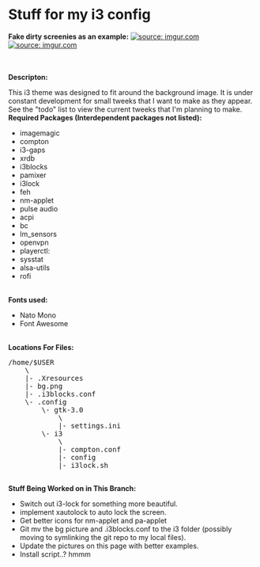 <h1>Stuff for my i3 config</h1>

<strong>Fake dirty screenies as an example:</strong>
<a href="http://imgur.com/LPpoNXk"><img src="http://i.imgur.com/LPpoNXk.png" title="source: imgur.com" /></a>
<a href="http://imgur.com/MJSHxye"><img src="http://i.imgur.com/MJSHxye.png" title="source: imgur.com" /></a>

<br>
<br>
<strong>Descripton:</strong>
<p>This i3 theme was designed to fit around the background image. It is under constant development for small tweeks that I want to make as they appear. See the "todo" list to view the current tweeks that I'm planning to make. 

<br>
<strong>Required Packages (Interdependent packages not listed):</strong>
<ul>
<li>imagemagic
<li>compton
<li>i3-gaps
<li>xrdb
<li>i3blocks
<li>pamixer
<li>i3lock
<li>feh
<li>nm-applet
<li>pulse audio
<li>acpi
<li>bc
<li>lm_sensors
<li>openvpn
<li>playerctl:
<li>sysstat
<li>alsa-utils
<li>rofi
</ul>

<br>
<strong>Fonts used:</strong>
<ul>
<li>Nato Mono
<li>Font Awesome
</ul>

<br>
<strong>Locations For Files:</strong>
<pre>/home/$USER
	\
	|- .Xresources
	|- bg.png
	|- .i3blocks.conf
	\- .config
		\- gtk-3.0
			\
			|- settings.ini
		\- i3
			\
			|- compton.conf
			|- config
			|- i3lock.sh
	
</pre>

<strong>Stuff Being Worked on in This Branch:</strong>
<ul>
<li>Switch out i3-lock for something more beautiful.
<li>implement xautolock to auto lock the screen.
<li>Get better icons for nm-applet and pa-applet
<li>Git mv the bg picture and .i3blocks.conf to the i3 folder (possibly moving to symlinking the git repo to my local files).
<li>Update the pictures on this page with better examples.
<li>Install script..? hmmm

